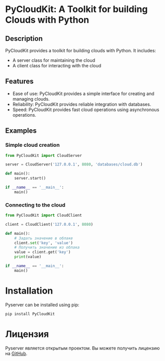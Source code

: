 # PyCloudKit: A Toolkit for building Clouds with Python

## Description

PyCloudKit provides a toolkit for building clouds with Python. It includes:
* A server class for maintaining the cloud
* A client class for interacting with the cloud

## Features

*   Ease of use: PyCloudKit provides a simple interface for creating and managing clouds.
*   Reliability: PyCloudKit provides reliable integration with databases.
*   Speed: PyCloudKit provides fast cloud operations using asynchronous operations.

## Examples

### Simple cloud creation

```python
from PyCloudKit import CloudServer

server = CloudServer('127.0.0.1', 8080, 'databases/cloud.db')

def main():
    server.start()

if __name__ == '__main__':
    main()
```

### Connecting to the cloud

```python
from PyCloudKit import CloudClient

client = CloudClient('127.0.0.1', 8080)

def main():
    # Задать значение в облаке
    client.set('key', 'value')
    # Получить значение из облака
    value = client.get('key')
    print(value)

if __name__ == '__main__':
    main()
```
# Installation

Pyserver can be installed using pip:

```bash
pip install PyCloudKit
```

# Лицензия

Pyserver является открытым проектом. Вы можете получить лицензию на [GitHub](https://github.com/professionsalincpp/PyCloudKit/blob/main/LICENSE).